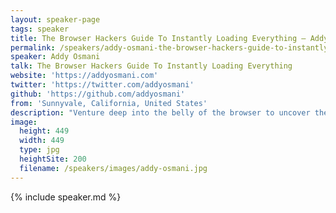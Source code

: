 ```yaml
---
layout: speaker-page
tags: speaker
title: The Browser Hackers Guide To Instantly Loading Everything – Addy Osmani
permalink: /speakers/addy-osmani-the-browser-hackers-guide-to-instantly-loading-everything.html
speaker: Addy Osmani
talk: The Browser Hackers Guide To Instantly Loading Everything
website: 'https://addyosmani.com'
twitter: 'https://twitter.com/addyosmani'
github: 'https://github.com/addyosmani'
from: 'Sunnyvale, California, United States'
description: "Venture deep into the belly of the browser to uncover the secret incantations to instantly load anything. We'll even back it up with rock-hard data. Will we use preload, prefetch and preconnect? What about HTTP/2 Server Push? or Service Worker? and how the heck do we ship JavaScript bundles that don't break the bank on mobile? Discover this and more tips to delight your users in the Browser Hacker's guide to instantly loading EVERYTHING."
image:
  height: 449
  width: 449
  type: jpg
  heightSite: 200
  filename: /speakers/images/addy-osmani.jpg
---
```


{% include speaker.md %}
